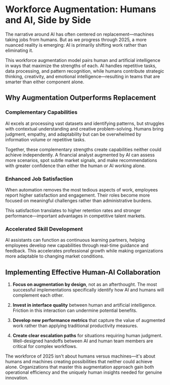 # Workforce Augmentation: Humans and AI, Side by Side

The narrative around AI has often centered on replacement—machines taking jobs from humans. But as we progress through 2025, a more nuanced reality is emerging: AI is primarily shifting work rather than eliminating it.

This workforce augmentation model pairs human and artificial intelligence in ways that maximize the strengths of each. AI handles repetitive tasks, data processing, and pattern recognition, while humans contribute strategic thinking, creativity, and emotional intelligence—resulting in teams that are smarter than either component alone.

## Why Augmentation Outperforms Replacement

### Complementary Capabilities
AI excels at processing vast datasets and identifying patterns, but struggles with contextual understanding and creative problem-solving. Humans bring judgment, empathy, and adaptability but can be overwhelmed by information volume or repetitive tasks.

Together, these complementary strengths create capabilities neither could achieve independently. A financial analyst augmented by AI can assess more scenarios, spot subtle market signals, and make recommendations with greater confidence than either the human or AI working alone.

### Enhanced Job Satisfaction
When automation removes the most tedious aspects of work, employees report higher satisfaction and engagement. Their roles become more focused on meaningful challenges rather than administrative burdens.

This satisfaction translates to higher retention rates and stronger performance—important advantages in competitive talent markets.

### Accelerated Skill Development
AI assistants can function as continuous learning partners, helping employees develop new capabilities through real-time guidance and feedback. This accelerates professional growth while making organizations more adaptable to changing market conditions.

## Implementing Effective Human-AI Collaboration

1. **Focus on augmentation by design**, not as an afterthought. The most successful implementations specifically identify how AI and humans will complement each other.

2. **Invest in interface quality** between human and artificial intelligence. Friction in this interaction can undermine potential benefits.

3. **Develop new performance metrics** that capture the value of augmented work rather than applying traditional productivity measures.

4. **Create clear escalation paths** for situations requiring human judgment. Well-designed handoffs between AI and human team members are critical for complex workflows.

The workforce of 2025 isn't about humans versus machines—it's about humans and machines creating possibilities that neither could achieve alone. Organizations that master this augmentation approach gain both operational efficiency and the uniquely human insights needed for genuine innovation.
